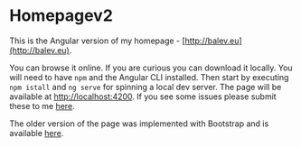 # Homepagev2

This is the Angular version of my homepage - [http://balev.eu](http://balev.eu).

You can browse it online. If you are curious you can download it locally.
You will need to have `npm` and the Angular CLI installed.
Then start by executing `npm istall` and `ng serve` for spinning a local dev server.
The page will be available at [http://localhost:4200](http://localhost:4200/). 
If you see some issues please submit these to me [here](https://github.com/luchob/homepagev2/issues).

The older version of the page was implemented with Bootstrap and is
available [here](https://github.com/luchob/homepage).

